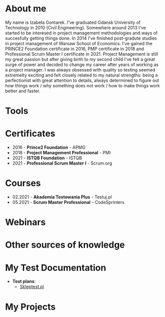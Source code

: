 # About me
My name is Izabela Gontarek. I've graduated Gdansk University of Technology in 2010 (Civil Engineering). Somewhere around 2013 I've started to be interesed in project management methodologies and ways of succesfully getting things done. In 2014 I've finished post-gradute studies in project management of Warsaw School of Economics. I've gained the PRINCE2 Foundation certificate in 2016, PMP certificate in 2018 and Professional Scrum Master I certificate in 2021. Project Management is still my great passion but after giving birth to my second child I've felt a great surge of power and decided to change my career after years of working as a project manager. I was always obsessed with quality so testing seemed extremelty exciting and felt closely related to my natural strengths: being a perfectionist with great attention to details, always determined to figure out how things work / why something does not work / how to make things work better and faster.
# Tools
# Certificates
* 2016 - **Prince2 Foundation** - APMG
* 2018 - **Project Management Professional** - PMI
* 2021 - **ISTQB Foundation** - ISTQB
* 2021 - **Professional Scrum Master I** - Scrum.org
# Courses
* 02.2021 - **Akademia Testowania Plus** - Testuj.pl
* 05.2021 - **Scrum Master Professional** - CodeSprinters
# Webinars
# Other sources of knowledge
# My Test Documentation
* **Test plans**:
  * [Skleptest.pl](https://drive.google.com/file/d/10JDiP2BnJhCI2IG2B8-j2oA7jst8crHx/view?usp=sharing)
# My Projects
